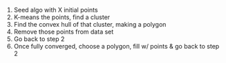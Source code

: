 1. Seed algo with X initial points
2. K-means the points, find a cluster
3. Find the convex hull of that cluster, making a polygon
4. Remove those points from data set
5. Go back to step 2
6. Once fully converged, choose a polygon, fill w/ points & go back to step 2